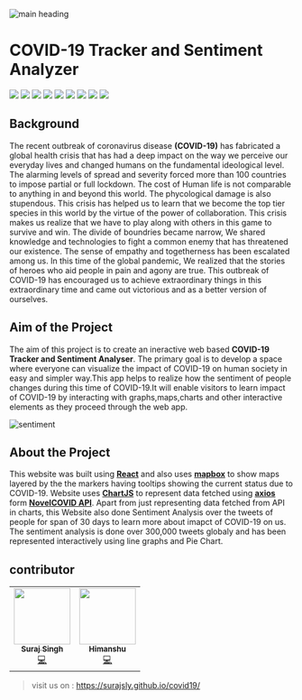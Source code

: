 ![main heading](https://github.com/surajsly/covid19/blob/gh-pages/static/media/grayed.a049ed61.png) 
# COVID-19 Tracker and Sentiment Analyzer
![](https://img.shields.io/badge/react-16.13.1-red?style=for-the-badge&logo=appveyor)
![](https://img.shields.io/badge/reaxtDOM-16.13.1-red?style=for-the-badge&logo=appveyor)
![](https://img.shields.io/badge/materialUI-4.10.0-success?style=for-the-badge&logo=appveyor)
![](https://img.shields.io/badge/axios-0.19.2--success?style=for-the-badge&logo=appveyor)
![](https://img.shields.io/badge/mapbox-1.10.1-success?style=for-the-badge&logo=appveyor)
![](https://img.shields.io/badge/chartJS-2.9.3-success?style=for-the-badge&logo=appveyor)
![](https://img.shields.io/badge/classNames-2.2.6-success?style=for-the-badge&logo=appveyor)
![](https://img.shields.io/badge/leaflet-1.6.0-success?style=for-the-badge&logo=appveyor)
![](https://img.shields.io/badge/ghpages-2.2.0-success?style=for-the-badge&logo=appveyor)

## Background
The recent outbreak of coronavirus disease **(COVID-19)** has fabricated a global health crisis that has had a deep impact on the way we perceive our everyday lives and changed humans on the fundamental ideological level.  The alarming levels of spread and severity forced more than 100 countries to impose partial or full lockdown.  The cost of Human life is not comparable to anything in and beyond this world. The phycological damage is also stupendous. This crisis has helped us to learn that we become the top tier species in this world by the virtue of the power of collaboration. This crisis makes us realize that we have to play along with others in this game to survive and win. The divide of boundries became narrow, We shared knowledge and technologies to fight a common enemy that has threatened our existence. The sense of empathy and togetherness has been escalated among us. In this time of the global pandemic, We realized that the stories of heroes who aid people in pain and agony are true. This outbreak of COVID-19 has encouraged us to achieve extraordinary things in this extraordinary time and came out victorious and as a better version of ourselves. 


## Aim of the Project

The aim of this project is to create an ineractive web based **COVID-19 Tracker and Sentiment Analyser**. The primary goal is to develop a space where everyone can visualize the impact of COVID-19 on human society in easy and simpler way.This app helps to realize how the sentiment of people changes during this time of COVID-19.It will enable visitors to learn impact of COVID-19 by interacting with graphs,maps,charts and other interactive elements as they proceed through the web app.
  
![sentiment](https://github.com/surajsly/covid19/blob/gh-pages/static/media/sentimentAnalysis.374c0a7b.png)  
  
## About the Project

This website was built using **[React](https://reactjs.org/)** and also uses **[mapbox](https://www.mapbox.com/)** to show maps layered by the the markers having tooltips showing the current status due to COVID-19. Website uses **[ChartJS](https://www.chartjs.org/)** to represent data fetched using **[axios](https://www.npmjs.com/package/axios)** form **[NovelCOVID API](https://github.com/NovelCOVID/API)**. Apart from just representing data fetched from API in charts, this Website also done Sentiment Analysis over the tweets of people for span of 30 days to learn more about imapct of COVID-19 on us. The sentiment analysis is done over 300,000 tweets globaly and has been represented interactively using line graphs and Pie Chart.     

## contributor
<table>
  <tr>
    <td align="center"><a href="https://github.com/surajsly"><img src="https://avatars0.githubusercontent.com/u/50519406?s=400&u=4ec5d0f9db6f659b54a10e50f7c2772645a04eb6&v=4" width="100px;" alt=""/><br /><sub><b>Suraj Singh</b></sub></a><br /><a href="https://github.com/surajsly" title="Code">💻</a></td>
    <td align="center"><a href="https://github.com/HimanshuGawri"><img src="https://avatars1.githubusercontent.com/u/52201706?s=460&v=4" width="100px;" alt=""/><br /><sub><b>Himanshu</b></sub></a><br /><a href="https://github.com/HimanshuGawri" title="Code">💻</a></td>
</tr>
</table>

> visit us on : https://surajsly.github.io/covid19/ 
